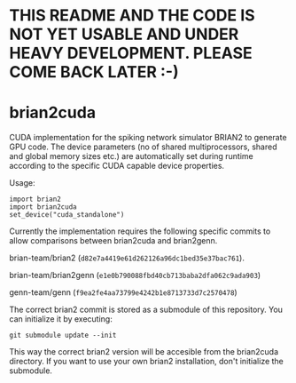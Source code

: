 # THIS README AND THE CODE IS NOT YET USABLE AND UNDER HEAVY DEVELOPMENT. PLEASE COME BACK LATER :-)
# brian2cuda
CUDA implementation for the spiking network simulator BRIAN2 to generate GPU code. The device parameters (no of shared multiprocessors, shared and global memory sizes etc.) are automatically set during runtime according to the specific CUDA capable device properties.

Usage: 
```
import brian2
import brian2cuda
set_device("cuda_standalone")
```

Currently the implementation requires the following specific commits to allow comparisons between brian2cuda and brian2genn.

brian-team/brian2 (```d82e7a4419e61d262126a96dc1bed35e37bac761```).

brian-team/brian2genn (```e1e0b790088fbd40cb713baba2dfa062c9ada903```)

genn-team/genn (```f9ea2fe4aa73799e4242b1e8713733d7c2570478```)


The correct brian2 commit is stored as a submodule of this repository. You can initialize it by executing:
```
git submodule update --init
```

This way the correct brian2 version will be accesible from the brian2cuda directory. If you want to use your own brian2 installation, don't initialize the submodule.
